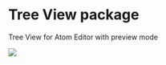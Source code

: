 # Tree View package
 Tree View for Atom Editor with preview mode

![](https://dl.dropboxusercontent.com/u/16625639/tab.gif)
